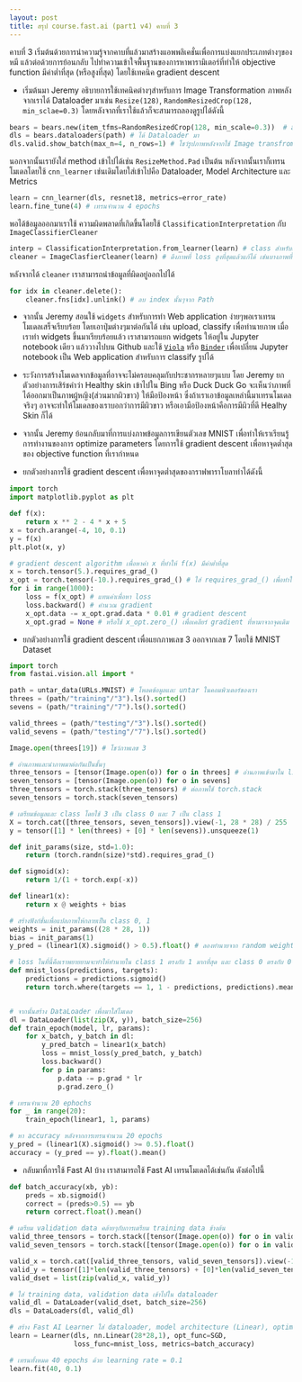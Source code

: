 ```yaml
---
layout: post
title: สรุป course.fast.ai (part1 v4) คาบที่ 3
---
```


คาบที่ 3 เริ่มต้นด้วยการนำความรู้จากคาบที่แล้วมาสร้างแอพพลิเคชั่นเพื่อการแบ่งแยกประเภทต่างๆของหมี แล้วต่อด้วยการย้อนกลับ
ไปทำความเข้าใจพื้นฐานของการหาพารามิเตอร์ที่ทำให้ objective function มีค่าต่ำที่สุด (หรือสูงที่สุด) โดยใช้เทคนิค gradient descent

* เริ่มต้นมา Jeremy อธิบายการใช้เทคนิคต่างๆสำหรับการ Image Transformation ภาพหลังจากเราได้ Dataloader มาเช่น `Resize(128)`,
`RandomResizedCrop(128, min_sclae=0.3)` โดยหลังจากที่เราใช้แล้วก็จะสามารถลองดูรูปได้ดังนี้

``` python
bears = bears.new(item_tfms=RandomResizedCrop(128, min_scale=0.3))  # apply การ crop จากรูปเดิมแบบสุ่มและ scale รูปด้วย
dls = bears.dataloaders(path) # ได้ Dataloader มา
dls.valid.show_batch(max_n=4, n_rows=1) # โชว์รูปภาพหลังจากใช้ Image transfrom: RandomResizedCrop
```

นอกจากนั้นเรายังใส่ method เข้าไปได้เช่น `ResizeMethod.Pad` เป็นต้น หลังจากนั้นเราก็เทรนโมเดลโดยใช้ `cnn_learner` เช่นเดิมโดยใส่เข้าไปคือ Dataloader, Model Architecture และ Metrics

``` py
learn = cnn_learner(dls, resnet18, metrics=error_rate)
learn.fine_tune(4) # เทรนจำนวน 4 epochs
```

พอได้ข้อมูลออกมาเราใช้ ความผิดพลาดที่เกิดขึ้นโดยใช้ `ClassificationInterpretation` กับ `ImageClassifierCleaner`

``` py
interp = ClassificationInterpretation.from_learner(learn) # class สำหรับดูรายละเอียดของการทำนายผลข้อมูล
cleaner = ImageClasfierCleaner(learn) # ดึงภาพที่ loss สูงที่สุดแล้วแก้ได้ เช่นบางภาพที่โหลดมาเป็นภาพเปล่า
```

หลังจากได้ `cleaner` เราสามารถนำข้อมูลที่ผิดอยู่ออกไปได้

``` py
for idx in cleaner.delete():
    cleaner.fns[idx].unlink() # ลบ index นั้นๆจาก Path
```

* จากนั้น Jeremy สอนใช้ `widgets` สำหรับการทำ Web application ง่ายๆพอเราเทรนโมเดลเสร็จเรียบร้อย โดยเอาปุ่มต่างๆมาต่อกันได้ เช่น upload, classify เพื่อทำนายภาพ เมื่อเราทำ widgets ขึ้นมาเรียบร้อยแล้ว เราสามารถแยก widgets ให้อยู่ใน Jupyter notebook เดียว
แล้ววางไปบน Github และใช้ [`Viola`](https://voila.readthedocs.io/en/stable/) หรือ [`Binder`](https://mybinder.org/) เพื่อเปลี่ยน Jupyter notebook เป็น Web application สำหรับการ classify รูปได้

* ระวังการสร้างโมเดลจากข้อมูลที่อาจจะไม่ครอบคลุมกับประชากรหลายๆแบบ โดย Jeremy ยกตัวอย่างการเสิร์ชคำว่า Healthy skin เข้าไปใน Bing หรือ Duck Duck Go จะเห็นว่าภาพที่ได้ออกมาเป็นภาพผู้หญิง(ส่วนมากผิวขาว)  ให้มือป้องหน้า ซึ่งถ้าเราเอาข้อมูลเหล่านี้มาเทรนโมเดลจริงๆ อาจจะทำให้โมเดลของเราบอกว่าการมีผิวขาว หรือเอามือป้องหน้าคือการมีผิวที่ดี Healhy Skin ก็ได้

* จากนั้น Jeremy ย้อนกลับมาที่การแบ่งภาพข้อมูลการเขียนตัวเลข MNIST เพื่อทำให้เราเรียนรู้การทำงานของการ optimize parameters
โดยการใช้ gradient descent เพื่อหาจุดต่ำสุดของ objective function ที่เรากำหนด

* ยกตัวอย่างการใช้ gradient descent เพื่อหาจุดต่ำสุดของกราฟพาราโบลาทำได้ดังนี้

``` py
import torch
import matplotlib.pyplot as plt

def f(x):
    return x ** 2 - 4 * x + 5
x = torch.arange(-4, 10, 0.1)
y = f(x)
plt.plot(x, y)

# gradient descent algorithm เพื่อหาค่า x ที่ทำให้ f(x) มีค่าต่ำที่สุด
x = torch.tensor(5.).requires_grad_()
x_opt = torch.tensor(-10.).requires_grad_() # ใส่ requires_grad_() เพื่อทำให้หา gradient ได้
for i in range(1000):
    loss = f(x_opt) # แทนค่าเพื่อหา loss
    loss.backward() # คำนวณ​ gradient
    x_opt.data -= x_opt.grad.data * 0.01 # gradient descent
    x_opt.grad = None # หรือใช้ x_opt.zero_() เพื่อเคลียร์​ gradient ที่หามาจากจุดเดิม
```

* ยกตัวอย่างการใช้ gradient descent เพื่อแยกภาพเลข 3 ออกจากเลข 7 โดยใช้ MNIST Dataset

``` py
import torch
from fastai.vision.all import *

path = untar_data(URLs.MNIST) # โหลดข้อมูลและ untar ในคอมพิวเตอร์ของเรา
threes = (path/"training"/"3").ls().sorted()
sevens = (path/"training"/"7").ls().sorted()

valid_threes = (path/"testing"/"3").ls().sorted()
valid_sevens = (path/"testing"/"7").ls().sorted()

Image.open(threes[19]) # โชว์ภาพเลข 3

# อ่านภาพและนำภาพมาต่อกันเป็นชั้นๆ
three_tensors = [tensor(Image.open(o)) for o in threes] # อ่านภาพเข้ามาใน list
seven_tensors = [tensor(Image.open(o)) for o in sevens]
three_tensors = torch.stack(three_tensors) # ต่อภาพใช้ torch.stack
seven_tensors = torch.stack(seven_tensors)

# เตรียมข้อมูลและ class โดยใช้ 3 เป็น class 0 และ 7 เป็น class 1
X = torch.cat([three_tensors, seven_tensors]).view(-1, 28 * 28) / 255
y = tensor([1] * len(threes) + [0] * len(sevens)).unsqueeze(1)

def init_params(size, std=1.0):
    return (torch.randn(size)*std).requires_grad_()

def sigmoid(x):
    return 1/(1 + torch.exp(-x))

def linear1(x):
    return x @ weights + bias

# สร้างฟังก์ชั่นเพื่อแปลภาพให้กลายเป็น class 0, 1
weights = init_params((28 * 28, 1))
bias = init_params(1)
y_pred = (linear1(X).sigmoid() > 0.5).float() # ลองทำนายจาก random weight

# loss ในที่นี้คือเราพยายยามจะทำให้ทำนายใน class 1 ตรงกับ 1 มากที่สุด และ class 0 ตรงกับ 0 มากที่สุด จึงใช้ torch.where(cond, x1 (ถ้าตรง condition), x2 (ถ้าไม่ตรง condition))
def mnist_loss(predictions, targets):
    predictions = predictions.sigmoid()
    return torch.where(targets == 1, 1 - predictions, predictions).mean()


# จากนั้นสร้าง DataLoader เพื่อมาใส่โมเดล
dl = DataLoader(list(zip(X, y)), batch_size=256)
def train_epoch(model, lr, params):
    for x_batch, y_batch in dl:
        y_pred_batch = linear1(x_batch)
        loss = mnist_loss(y_pred_batch, y_batch)
        loss.backward()
        for p in params:
            p.data -= p.grad * lr
            p.grad.zero_()

# เทรนจำนวน 20 ephochs
for _ in range(20):
    train_epoch(linear1, 1, params)

# หา accuracy หลังจากการเทรนจำนวน 20 epochs
y_pred = (linear1(X).sigmoid() >= 0.5).float()
accuracy = (y_pred == y).float().mean()
```

* กลับมาที่การใช้ Fast AI บ้าง เราสามารถใช้ Fast AI เทรนโมเดลได้เช่นกัน ดังต่อไปนี้

``` py
def batch_accuracy(xb, yb):
    preds = xb.sigmoid()
    correct = (preds>0.5) == yb
    return correct.float().mean()

# เตรียม validation data คล้ายๆกับการเตรียม training data ข้างต้น
valid_three_tensors = torch.stack([tensor(Image.open(o)) for o in valid_threes]) / 255
valid_seven_tensors = torch.stack([tensor(Image.open(o)) for o in valid_sevens]) / 255

valid_x = torch.cat([valid_three_tensors, valid_seven_tensors]).view(-1, 28*28)
valid_y = tensor([1]*len(valid_three_tensors) + [0]*len(valid_seven_tensors)).unsqueeze(1)
valid_dset = list(zip(valid_x, valid_y))

# ใส่ training data, validation data เข้าไปใน dataloader
valid_dl = DataLoader(valid_dset, batch_size=256)
dls = DataLoaders(dl, valid_dl)

# สร้าง Fast AI Learner ใส่ dataloader, model architecture (Linear), optimization function, loss, metrics
learn = Learner(dls, nn.Linear(28*28,1), opt_func=SGD,
                loss_func=mnist_loss, metrics=batch_accuracy)

# เทรนทั้งหมด 40 epochs ด้วย learning rate = 0.1
learn.fit(40, 0.1)
```
